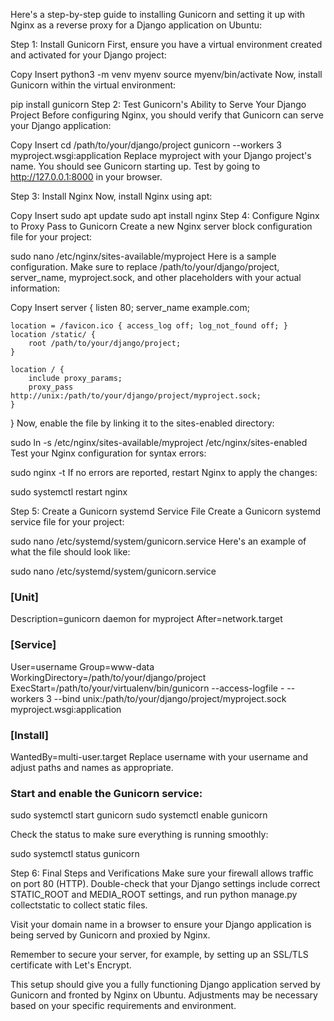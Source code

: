 Here's a step-by-step guide to installing Gunicorn and setting it up with Nginx as a reverse proxy for a Django application on Ubuntu:

Step 1: Install Gunicorn
First, ensure you have a virtual environment created and activated for your Django project:

Copy
Insert
python3 -m venv myenv
source myenv/bin/activate
Now, install Gunicorn within the virtual environment:


pip install gunicorn
Step 2: Test Gunicorn's Ability to Serve Your Django Project
Before configuring Nginx, you should verify that Gunicorn can serve your Django application:

Copy
Insert
cd /path/to/your/django/project
gunicorn --workers 3 myproject.wsgi:application
Replace myproject with your Django project's name. You should see Gunicorn starting up. Test by going to http://127.0.0.1:8000 in your browser.

Step 3: Install Nginx
Now, install Nginx using apt:

Copy
Insert
sudo apt update
sudo apt install nginx
Step 4: Configure Nginx to Proxy Pass to Gunicorn
Create a new Nginx server block configuration file for your project:


sudo nano /etc/nginx/sites-available/myproject
Here is a sample configuration. Make sure to replace /path/to/your/django/project, server_name, myproject.sock, and other placeholders with your actual information:

Copy
Insert
server {
    listen 80;
    server_name example.com;

    location = /favicon.ico { access_log off; log_not_found off; }
    location /static/ {
        root /path/to/your/django/project;
    }

    location / {
        include proxy_params;
        proxy_pass http://unix:/path/to/your/django/project/myproject.sock;
    }
}
Now, enable the file by linking it to the sites-enabled directory:


sudo ln -s /etc/nginx/sites-available/myproject /etc/nginx/sites-enabled
Test your Nginx configuration for syntax errors:


sudo nginx -t
If no errors are reported, restart Nginx to apply the changes:


sudo systemctl restart nginx


Step 5: Create a Gunicorn systemd Service File
Create a Gunicorn systemd service file for your project:

sudo nano /etc/systemd/system/gunicorn.service
Here's an example of what the file should look like:


sudo nano /etc/systemd/system/gunicorn.service
### [Unit]
Description=gunicorn daemon for myproject
After=network.target

### [Service]
User=username
Group=www-data
WorkingDirectory=/path/to/your/django/project
ExecStart=/path/to/your/virtualenv/bin/gunicorn --access-logfile - --workers 3 --bind unix:/path/to/your/django/project/myproject.sock myproject.wsgi:application

### [Install]
WantedBy=multi-user.target
Replace username with your username and adjust paths and names as appropriate.

### Start and enable the Gunicorn service:

sudo systemctl start gunicorn
sudo systemctl enable gunicorn

Check the status to make sure everything is running smoothly:

sudo systemctl status gunicorn

Step 6: Final Steps and Verifications
Make sure your firewall allows traffic on port 80 (HTTP).
Double-check that your Django settings include correct STATIC_ROOT and MEDIA_ROOT settings, and run python manage.py collectstatic to collect static files.

Visit your domain name in a browser to ensure your Django application is being served by Gunicorn and proxied by Nginx.

Remember to secure your server, for example, by setting up an SSL/TLS certificate with Let's Encrypt.

This setup should give you a fully functioning Django application served by Gunicorn and fronted by Nginx on Ubuntu. Adjustments may be necessary based on your specific requirements and environment.